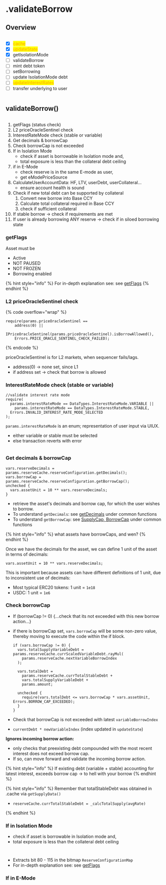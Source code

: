 # .validateBorrow

## Overview

<figure><img src="../../.gitbook/assets/image (39).png" alt=""><figcaption></figcaption></figure>

* [x] <mark style="color:orange;">cache</mark>
* [x] <mark style="color:orange;">updateState</mark>
* [x] getIsolationMode
* [ ] validateBorrow
* [ ] mint debt token
* [ ] setBorrowing&#x20;
* [ ] update IsolationMode debt
* [ ] <mark style="color:orange;">updateInterestRates</mark>
* [ ] transfer underlying to user

<img src="../../.gitbook/assets/file.excalidraw (28).svg" alt="" class="gitbook-drawing">

## validateBorrow()

<figure><img src="../../.gitbook/assets/image (201).png" alt=""><figcaption></figcaption></figure>

1. getFlags (status check)
2. L2 priceOracleSentinel check
3. InterestRateMode check (stable or variable)
4. Get decimals & borrowCap
5. Check borrowCap is not exceeded
6. If in Isolation Mode&#x20;
   * check if asset is borrowable in Isolation mode and,&#x20;
   * total exposure is less than the collateral debt ceiling
7. if in E-Mode&#x20;
   * check reserve is in the same E-mode as user,&#x20;
   * get eModePriceSource
8. CalculateUserAccountData: HF, LTV, userDebt, userCollateral...
   * ensure account health is sound
9. Check if new total debt can be supported by collateral
   1. Convert new borrow into Base CCY
   2. Calculate total collateral required in Base CCY
   3. check if sufficient collateral
10. If stable borrow -> check if requirements are met
11. If user is already borrowing ANY reserve -> check if in siloed borrowing state

### getFlags

Asset must be

* Active
* NOT PAUSED
* NOT FROZEN
* Borrowing enabled

{% hint style="info" %}
For in-depth explanation see: see [getFlags](../common-functions/getflags/)
{% endhint %}

### L2 priceOracleSentinel check

{% code overflow="wrap" %}
```solidity
require(params.priceOracleSentinel == 
    address(0) ||     
    IPriceOracleSentinel(params.priceOracleSentinel).isBorrowAllowed(),        
    Errors.PRICE_ORACLE_SENTINEL_CHECK_FAILED);
```
{% endcode %}

priceOracleSentinel is for L2 markets, when sequencer fails/lags.

* address(0) -> none set, since L1
* if address set -> check that borrow is allowed

### InterestRateMode check (stable or variable)

```solidity
//validate interest rate mode
require(
  params.interestRateMode == DataTypes.InterestRateMode.VARIABLE ||
    params.interestRateMode == DataTypes.InterestRateMode.STABLE,
  Errors.INVALID_INTEREST_RATE_MODE_SELECTED
);
```

`params.interestRateMode` is an enum; representation of user input via UIUX.

* either variable or stable must be selected
* else transaction reverts with error

<figure><img src="../../.gitbook/assets/image (227).png" alt=""><figcaption></figcaption></figure>

### Get decimals & borrowCap&#x20;

```solidity
vars.reserveDecimals = params.reserveCache.reserveConfiguration.getDecimals();
vars.borrowCap = params.reserveCache.reserveConfiguration.getBorrowCap();
unchecked {
  vars.assetUnit = 10 ** vars.reserveDecimals;
}
```

* retrieve the asset's decimals and borrow cap, for which the user wishes to borrow.
* To understand `getDecimals`: see [getDecimals](../common-functions/getreservefactor-getdecimals.md) under common functions
* To understand `getBorrowCap`: see [SupplyCap, BorrowCap](../common-functions/supplycap-borrowcap.md) under common functions

{% hint style="info" %}
what assets have borrowCaps, and wen?
{% endhint %}

Once we have the decimals for the asset, we can define 1 unit of the asset in terms of decimals:

```solidity
vars.assetUnit = 10 ** vars.reserveDecimals;
```

This is important because assets can have different definitions of 1 unit, due to inconsistent use of decimals:

* Most typical ERC20 tokens: 1 unit = `1e18`
* USDC: 1 unit = `1e6`

### Check borrowCap

* If (borrowCap != 0) {...check that its not exceeded with this new borrow action...}
*   if there is borrowCap set, `vars.borrowCap` will be some non-zero value, thereby moving to execute the code within the if block.

    ```solidity
    if (vars.borrowCap != 0) {
      vars.totalSupplyVariableDebt = params.reserveCache.currScaledVariableDebt.rayMul(
        params.reserveCache.nextVariableBorrowIndex
      );

      vars.totalDebt =
        params.reserveCache.currTotalStableDebt +
        vars.totalSupplyVariableDebt +
        params.amount;

      unchecked {
        require(vars.totalDebt <= vars.borrowCap * vars.assetUnit, Errors.BORROW_CAP_EXCEEDED);
      }
    }
    ```


* Check that borrowCap is not exceeded with latest `variableBorrowIndex`&#x20;
* `currentDebt * newVariableIndex` (index updated in `updateState`)&#x20;

**Ignores incoming borrow action:**

* only checks that preexisting debt compounded with the most recent interest does not exceed borrow cap.
* If so, can move forward and validate the incoming borrow action.

{% hint style="info" %}
If existing debt (variable + stable) accounting for latest interest, exceeds borrow cap -> to hell with your borrow
{% endhint %}

{% hint style="info" %}
Remember that totalStableDebt was obtained in .cache via `getSupplyData()`

* ```
  reserveCache.currTotalStableDebt = _calcTotalSupply(avgRate)
  ```
{% endhint %}

### If in Isolation Mode&#x20;

* check if asset is borrowable in Isolation mode and,&#x20;
* total exposure is less than the collateral debt ceiling

<figure><img src="../../.gitbook/assets/image (175).png" alt=""><figcaption></figcaption></figure>

<figure><img src="../../.gitbook/assets/image (213).png" alt=""><figcaption></figcaption></figure>

* Extracts bit 80 - 115 in the bitmap `ReserveConfigurationMap`
* For in-depth explanation see: see [getFlags](../common-functions/getflags/)

### If in E-Mode&#x20;

<figure><img src="../../.gitbook/assets/image (186).png" alt=""><figcaption></figcaption></figure>

<figure><img src="../../.gitbook/assets/image (216).png" alt=""><figcaption></figcaption></figure>
